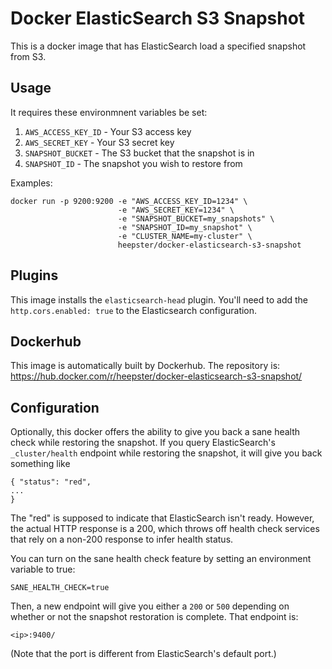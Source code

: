 # Docker ElasticSearch S3 Snapshot
This is a docker image that has ElasticSearch load a specified snapshot from S3. 

## Usage

It requires these environmnent variables be set:

1. `AWS_ACCESS_KEY_ID` - Your S3 access key
2. `AWS_SECRET_KEY` - Your S3 secret key
3. `SNAPSHOT_BUCKET` - The S3 bucket that the snapshot is in
4. `SNAPSHOT_ID` - The snapshot you wish to restore from

Examples:
```
docker run -p 9200:9200 -e "AWS_ACCESS_KEY_ID=1234" \
                        -e "AWS_SECRET_KEY=1234" \
                        -e "SNAPSHOT_BUCKET=my_snapshots" \
                        -e "SNAPSHOT_ID=my_snapshot" \
                        -e "CLUSTER_NAME=my-cluster" \
                        heepster/docker-elasticsearch-s3-snapshot
```

## Plugins

This image installs the `elasticsearch-head` plugin.  You'll need to add the `http.cors.enabled: true` to the Elasticsearch configuration. 

## Dockerhub

This image is automatically built by Dockerhub.  The repository is: https://hub.docker.com/r/heepster/docker-elasticsearch-s3-snapshot/

## Configuration

Optionally, this docker offers the ability to give you back a sane health check while restoring the snapshot.  If you query ElasticSearch's `_cluster/health` endpoint while restoring the snapshot, it will give you back something like

```
{ "status": "red",
...
}
```

The "red" is supposed to indicate that ElasticSearch isn't ready.  However, the actual HTTP response is a 200, which throws off health check services that rely on a non-200 response to infer health status.

You can turn on the sane health check feature by setting an environment variable to true:

```
SANE_HEALTH_CHECK=true
```

Then, a new endpoint will give you either a `200` or `500` depending on whether or not the snapshot restoration is complete.  That endpoint is:

```
<ip>:9400/
```

(Note that the port is different from ElasticSearch's default port.)
